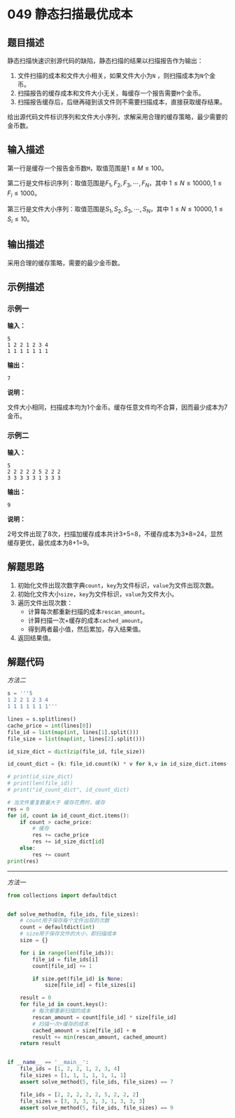 # 049 静态扫描最优成本

## 题目描述

静态扫描快速识别源代码的缺陷，静态扫描的结果以扫描报告作为输出：

1. 文件扫描的成本和文件大小相关，如果文件大小为`N` ，则扫描成本为`N`个金币。  
2. 扫描报告的缓存成本和文件大小无关，每缓存一个报告需要`M`个金币。
3. 扫描报告缓存后，后继再碰到该文件则不需要扫描成本，直接获取缓存结果。

给出源代码文件标识序列和文件大小序列，求解采用合理的缓存策略，最少需要的金币数。

## 输入描述

第一行是缓存一个报告金币数`M`，取值范围是$1 \leqslant M \leqslant 100$。  

第二行是文件标识序列：取值范围是$F_1,F_2,F_3,\cdots,F_N$，其中 $1 \leqslant N \leqslant 10000,1 \leqslant F_i \leqslant 1000$。  

第三行是文件大小序列：取值范围是$S_1,S_2,S_3,\cdots,S_N$，其中 $1 \leqslant N \leqslant 10000,1 \leqslant S_i \leqslant 10$。 

## 输出描述

采用合理的缓存策略，需要的最少金币数。

## 示例描述

### 示例一

**输入：**
```text
5
1 2 2 1 2 3 4
1 1 1 1 1 1 1
```

**输出：**
```text
7
```

**说明：**

文件大小相同，扫描成本均为1个金币。缓存任意文件均不合算，因而最少成本为7金币。

### 示例二

**输入：**
```text
5
2 2 2 2 2 5 2 2 2
3 3 3 3 3 1 3 3 3
```

**输出：**
```text
9
```

**说明：**  

2号文件出现了8次，扫描加缓存成本共计3+5=8，不缓存成本为3*8=24，显然缓存更优，最优成本为8+1=9。

## 解题思路

1. 初始化文件出现次数字典`count`，`key`为文件标识，`value`为文件出现次数。
2. 初始化文件大小`size`，`key`为文件标识，`value`为文件大小。
3. 遍历文件出现次数：
    - 计算每次都重新扫描的成本`rescan_amount`。
    - 计算扫描一次+缓存的成本`cached_amount`。
    - 得到两者最小值，然后累加，存入结果值。
4. 返回结果值。   

## 解题代码
*方法二*
```python
s = '''5
1 2 2 1 2 3 4
1 1 1 1 1 1 1'''

lines = s.splitlines()
cache_price = int(lines[0])
file_id = list(map(int, lines[1].split()))
file_size = list(map(int, lines[2].split()))

id_size_dict = dict(zip(file_id, file_size))

id_count_dict = {k: file_id.count(k) * v for k,v in id_size_dict.items()}

# print(id_size_dict)
# print(len(file_id))
# print("id_count_dict", id_count_dict)

# 当文件重复数量大于 缓存花费时，缓存
res = 0
for id, count in id_count_dict.items():
    if count > cache_price:
        # 缓存
        res += cache_price
        res += id_size_dict[id]
    else:
        res += count
print(res)
```
---
*方法一*

```python
from collections import defaultdict


def solve_method(m, file_ids, file_sizes):
    # count用于保存每个文件出现的次数
    count = defaultdict(int)
    # size用于保存文件的大小，即扫描成本
    size = {}

    for i in range(len(file_ids)):
        file_id = file_ids[i]
        count[file_id] += 1

        if size.get(file_id) is None:
            size[file_id] = file_sizes[i]

    result = 0
    for file_id in count.keys():
        # 每次都重新扫描的成本
        rescan_amount = count[file_id] * size[file_id]
        # 扫描一次+缓存的成本
        cached_amount = size[file_id] + m
        result += min(rescan_amount, cached_amount)
    return result


if __name__ == '__main__':
    file_ids = [1, 2, 2, 1, 2, 3, 4]
    file_sizes = [1, 1, 1, 1, 1, 1, 1]
    assert solve_method(5, file_ids, file_sizes) == 7

    file_ids = [2, 2, 2, 2, 2, 5, 2, 2, 2]
    file_sizes = [3, 3, 3, 3, 3, 1, 3, 3, 3]
    assert solve_method(5, file_ids, file_sizes) == 9
```
